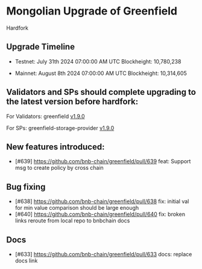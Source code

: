 # Mongolian Upgrade of Greenfield

<div class="doc-announce-info">
    <span class="version-tag">Hardfork</span>
</div>


## Upgrade Timeline

- Testnet: July 31th 2024 07:00:00 AM UTC Blockheight: 10,780,238

- Mainnet: August 8th 2024 07:00:00 AM UTC Blockheight: 10,314,605

## Validators and SPs should complete upgrading to the latest version before hardfork: 

For Validators: greenfield [v1.9.0](https://github.com/bnb-chain/greenfield/releases/tag/v1.9.0?ref=bnbchain.ghost.io)

For SPs: greenfield-storage-provider [v1.9.0](https://github.com/bnb-chain/greenfield-storage-provider/releases/tag/v1.9.0?ref=bnbchain.ghost.io)

## New features introduced:

* [#639] https://github.com/bnb-chain/greenfield/pull/639 feat: Support msg to create policy by cross chain

## Bug fixing
* [#638] https://github.com/bnb-chain/greenfield/pull/638 fix: initial val for min value comparison should be large enough
* [#640] https://github.com/bnb-chain/greenfield/pull/640 fix: broken links reroute from local repo to bnbchain docs

## Docs
* [#633] https://github.com/bnb-chain/greenfield/pull/633 docs: replace docs link

[//]: # (Reference: https://www.bnbchain.org/en/blog/bnb-greenfield-mongolian-hardfork)